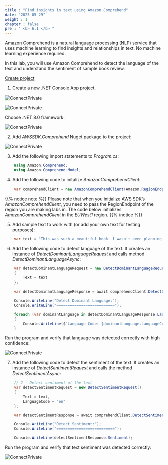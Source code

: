 ```yaml
---
title : "Find insights in text using Amazon Comprehend"
date: "2025-05-29"
weight : 1
chapter : false
pre : " <b> 6.1 </b> "
---
```



Amazon Comprehend is a natural language processing (NLP) service that uses machine learning to find insights and relationships in text. No machine learning experience required.

In this lab, you will use Amazon Comprehend to detect the language of the text and understand the sentiment of sample book review.

[Create project]()

1. Create a new .NET Console App project.

![ConnectPrivate](/images/6-Adding-innovation/6.1.png)

![ConnectPrivate](/images/6-Adding-innovation/6.2.png)

Choose .NET 8.0 framework:

![ConnectPrivate](/images/6-Adding-innovation/6.3.png)

2. Add *AWSSDK.Comprehend* Nuget package to the project:
   
![ConnectPrivate](/images/6-Adding-innovation/6.4.png)

3. Add the following import statements to *Program.cs*:

```csharp
    using Amazon.Comprehend;
    using Amazon.Comprehend.Model;
```

4. Add the following code to initalize *AmazonComprehendClient*:

```csharp
    var comprehendClient = new AmazonComprehendClient(Amazon.RegionEndpoint.EUWest1);
```

{{% notice note %}}
Please note that when you initialize AWS SDK’s *AmazonComprehendClient*, you need to pass the RegionEndpoint of the region you are making labs in. The code below initializes *AmazonComprehendClient* in the *EUWest1* region.
{{% /notice %}}

5. Add sample text to work with (or add your own text for testing purposes):

```csharp
    var text = "This was such a beautiful book. I wasn't even planning any travel when I came across this and just started flipping through the pages. I really like the cover and all the large glossy photographs in this book. John Smith did a wonderful job with the photography. I've found a perfect home for this on my coffee table. I'm planning a trip to Paris and Barcelona soon and I know this will come in handy. In the meantime, it's perfect for assisting this armchair traveler!";
```

6. Add the following code to detect language of the text. It creates an instance of *DetectDominantLanguageRequest* and calls method *DetectDominantLanguageAsync*:

```csharp
    var detectDominantLanguageRequest = new DetectDominantLanguageRequest()
    {
        Text = text
    };

    var detectDominantLanguageResponse = await comprehendClient.DetectDominantLanguageAsync(detectDominantLanguageRequest);

    Console.WriteLine("Detect Dominant Language:");
    Console.WriteLine("==========================");

    foreach (var dominantLanguage in detectDominantLanguageResponse.Languages)
    {
        Console.WriteLine($"Language Code: {dominantLanguage.LanguageCode}, Score: {dominantLanguage.Score}");
    }
```

Run the program and verify that language was detected correctly with high confidence:

![ConnectPrivate](/images/6-Adding-innovation/6.5.png)

7. Add the following code to detect the sentiment of the text. It creates an instance of *DetectSentimentRequest* and calls the method *DetectSentimentAsync*:

```csharp
    // 2 - Detect sentiment of the text
    var detectSentimentRequest = new DetectSentimentRequest()
    {
        Text = text,
        LanguageCode = "en"
    };

    var detectSentimentResponse = await comprehendClient.DetectSentimentAsync(detectSentimentRequest);

    Console.WriteLine("Detect Sentiment:");
    Console.WriteLine("==========================");

    Console.WriteLine(detectSentimentResponse.Sentiment);
```

Run the program and verify that text sentiment was detected correctly:

![ConnectPrivate](/images/6-Adding-innovation/6.6.png)
